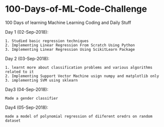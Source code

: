 # 100-Days-of-ML-Code-Challenge
   100 Days of learning Machine Learning Coding and Daily Stuff
 
 
   Day 1 (02-Sep-2018):
 
    1. Studied basic regression techniques
    2. Implementing Linear Regression From Scratch Using Python
    3. Implementing Linear Regression Using ScikitLearn Package
   
   Day 2 (03-Sep-2018):
	
	1. learnt more about classification problems and various algorithms related to it
	2. Implementing Support Vector Machine usign numpy and matplotlib only
	3. implementing SVM using sklearn

   Day3 (04-Sep-2018):
	
	Made a gender classifier
   
   Day4 (05-Sep-2018):
   
   	made a model of polynomial regression of diiferent oredrs on random dataset
